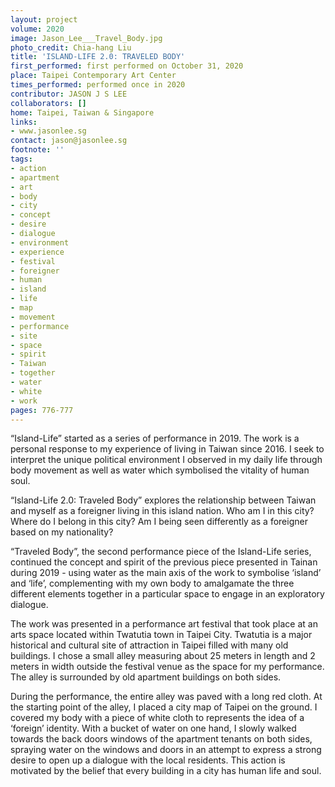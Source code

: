 ```yaml
---
layout: project
volume: 2020
image: Jason_Lee___Travel_Body.jpg
photo_credit: Chia-hang Liu
title: 'ISLAND-LIFE 2.0: TRAVELED BODY'
first_performed: first performed on October 31, 2020
place: Taipei Contemporary Art Center
times_performed: performed once in 2020
contributor: JASON J S LEE
collaborators: []
home: Taipei, Taiwan & Singapore
links:
- www.jasonlee.sg
contact: jason@jasonlee.sg
footnote: ''
tags:
- action
- apartment
- art
- body
- city
- concept
- desire
- dialogue
- environment
- experience
- festival
- foreigner
- human
- island
- life
- map
- movement
- performance
- site
- space
- spirit
- Taiwan
- together
- water
- white
- work
pages: 776-777
---
```




“Island-Life” started as a series of performance in 2019. The work is a personal response to my experience of living in Taiwan since 2016. I seek to interpret the unique political environment I observed in my daily life through body movement as well as water which symbolised the vitality of human soul. 

“Island-Life 2.0: Traveled Body” explores the relationship between Taiwan and myself as a foreigner living in this island nation. Who am I in this city? Where do I belong in this city? Am I being seen differently as a foreigner based on my nationality?

“Traveled Body”, the second performance piece of the Island-Life series, continued the concept and spirit of the previous piece presented in Tainan during 2019 - using water as the main axis of the work to symbolise ‘island’ and ‘life’, complementing with my own body to amalgamate the three different elements together in a particular space to engage in an exploratory dialogue.

The work was presented in a performance art festival that took place at an arts space located within Twatutia town in Taipei City. Twatutia is a major historical and cultural site of attraction in Taipei filled with many old buildings. I chose a small alley measuring about 25 meters in length and 2 meters in width outside the festival venue as the space for my performance. The alley is surrounded by old apartment buildings on both sides.

During the performance, the entire alley was paved with a long red cloth. At the starting point of the alley, I placed a city map of Taipei on the ground. I covered my body with a piece of white cloth to represents the idea of a ‘foreign’ identity. With a bucket of water on one hand, I slowly walked towards the back doors windows of the apartment tenants on both sides, spraying water on the windows and doors in an attempt to express a strong desire to open up a dialogue with the local residents. This action is motivated by the belief that every building in a city has human life and soul.
